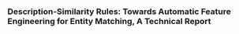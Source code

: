 ### Description-Similarity Rules: Towards Automatic Feature Engineering for Entity Matching, A Technical Report
